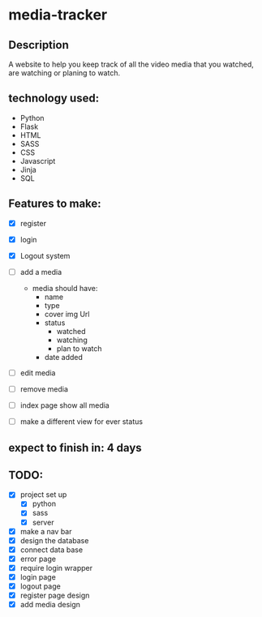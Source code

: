 # media-tracker

## Description
A website to help you keep track of all the video media that you watched, are watching or planing to watch.

## technology used:
- Python
- Flask
- HTML
- SASS
- CSS
- Javascript
- Jinja
- SQL

## Features to make:
- [X] register
- [X] login 
- [X] Logout system
- [ ] add a media
    - media should have:
        - name
        - type
        - cover img Url
        - status
            - watched
            - watching
            - plan to watch
        - date added
- [ ] edit media 
- [ ] remove media
- [ ] index page show all media
- [ ] make a different view for ever status


## expect to finish in: **4 days**

## TODO:
- [X] project set up
    - [X] python
    - [X] sass
    - [X] server
- [X] make a nav bar
- [X] design the database
- [X] connect data base
- [X] error page
- [X] require login wrapper
- [X] login page
- [X] logout page
- [X] register page design
- [X] add media design
